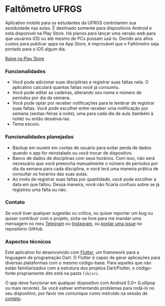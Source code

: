 # Faltômetro UFRGS

Aplicativo mobile para os estudantes da UFRGS controlarem sua assiduidade nas aulas. É destinado
somente para dispositivos Android e está disponível na Play Store. Há planos para lançar uma versão
web para que usuários iOS ou até mesmo de PCs possam usá-lo. Devido aos altos custos para publicar
apps na App Store, é improvável que o Faltômetro seja portado para o iOS algum dia.

[Baixe na Play Store](
https://play.google.com/store/apps/details?id=com.bernardolansing.faltometro_ufrgs)

### Funcionalidades
- Você pode adicionar suas disciplinas e registrar suas faltas nela. O aplicativo calculará quantas
faltas você já consumiu.
- Você pode editar as cadeiras, alterando seu nome e número de períodos por dia da semana.
- Você pode optar por receber notificações para te lembrar de registrar suas faltas. Você pode
escolher entre receber uma notificação por semana (sextas-feiras à noite), uma para cada dia de aula
(também à noite) ou então desativá-las.
- Tema escuro.

### Funcionalidades planejadas
- Backup em nuvem em contas de usuário para evitar perda de dados quando o app for reinstalado ou
você trocar de dispositivo.
- Banco de dados de disciplinas com seus horários. Com isso, não será necessário que você preencha
manualmente o número de períodos por dia da semana para cada disciplina, e você terá uma maneira
prática de consultar os horários das suas aulas.
- Ao invés de registrar suas faltas por quantidade, você pode escolher a data em que faltou. Dessa
maneira, você não ficaria confuso sobre se já registrou uma falta ou não.

### Contato
Se você tiver qualquer sugestão ou crítica, ou quiser reportar um bug ou quiser contribuir com o
projeto, sinta-se livre para me mandar uma mensagem no meu [Telegram](https://t.me/bernardolansing)
ou [Instagram](https://instagram.com/bernardolansing), ou
[postar uma issue](https://github.com/bernardolansing/faltometro_ufrgs/issues) no repositório
GitHub.

### Aspectos técnicos
Este aplicativo foi desenvolvido com [Flutter](https://flutter.dev/), um framework para a linguagem
de programação Dart. O Flutter é capaz de gerar aplicações para diversas plataformas com o mesmo
código-base. Para aqueles que não estão familiarizados com a estrutura dos projetos Dart/Flutter,
o código-fonte propriamente dito está na pasta `lib/src`.

O app deve funcionar em qualquer dispositivo com Android 5.0+ (Lollipop ou mais recente). Se você
estiver enfrentando problemas para rodá-lo no seu dispositivo, por favor me comunique como
instruído na sessão de [contato](#contato).
